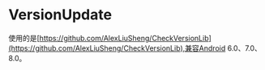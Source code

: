 # VersionUpdate
使用的是[https://github.com/AlexLiuSheng/CheckVersionLib](https://github.com/AlexLiuSheng/CheckVersionLib),兼容Android 6.0、7.0、8.0。


